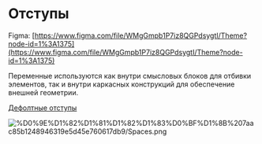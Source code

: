 # Отступы

Figma: [https://www.figma.com/file/WMgGmpb1P7iz8QGPdsygtI/Theme?node-id=1%3A1375](https://www.figma.com/file/WMgGmpb1P7iz8QGPdsygtI/Theme?node-id=1%3A1375)

Переменные используются как внутри смысловых блоков для отбивки элементов, так и внутри каркасных конструкций для обеспечение внешней геометрии.

[Дефолтные отступы](%D0%9E%D1%82%D1%81%D1%82%D1%83%D0%BF%D1%8B%207aac85b1248946319e5d45e760617db9/%D0%94%D0%B5%D1%84%D0%BE%D0%BB%D1%82%D0%BD%D1%8B%D0%B5%20%D0%BE%D1%82%D1%81%D1%82%D1%83%D0%BF%D1%8B%2063fe011fd7d64f3184d9b51da02f887c.csv)

![%D0%9E%D1%82%D1%81%D1%82%D1%83%D0%BF%D1%8B%207aac85b1248946319e5d45e760617db9/Spaces.png](Spaces.png)
